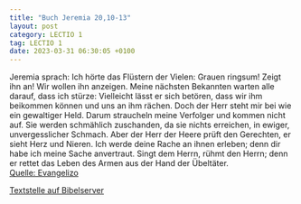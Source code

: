```yaml
---
title: "Buch Jeremia 20,10-13"
layout: post
category: LECTIO 1
tag: LECTIO 1
date: 2023-03-31 06:30:05 +0100
---
```

Jeremia sprach: Ich hörte das Flüstern der Vielen: Grauen ringsum! Zeigt ihn an! Wir wollen ihn anzeigen. Meine nächsten Bekannten warten alle darauf, dass ich stürze: Vielleicht lässt er sich betören, dass wir ihm beikommen können und uns an ihm rächen.
Doch der Herr steht mir bei wie ein gewaltiger Held.<!--more--> Darum straucheln meine Verfolger und kommen nicht auf. Sie werden schmählich zuschanden, da sie nichts erreichen, in ewiger, unvergesslicher Schmach.
Aber der Herr der Heere prüft den Gerechten, er sieht Herz und Nieren. Ich werde deine Rache an ihnen erleben; denn dir habe ich meine Sache anvertraut.
Singt dem Herrn, rühmt den Herrn; denn er rettet das Leben des Armen aus der Hand der Übeltäter.<br>
[Quelle: Evangelizo](https://evangeliumtagfuertag.org/DE/gospel)

[Textstelle auf Bibelserver](https://www.bibleserver.com/EU/Jeremia20,10-13)
